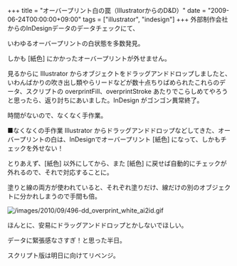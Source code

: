 +++
title = "オーバープリント白の罠（IllustratorからのD&D）"
date = "2009-06-24T00:00:00+09:00"
tags = ["illustrator", "indesign"]
+++
外部制作会社からのInDesignデータのデータチェックにて、

いわゆるオーバープリントの白状態を多数発見。

しかも [紙色] にかかったオーバープリントが外せません。

見るからに Illustrator からオブジェクトをドラッグアンドドロップしましたと、いわんばかりの吹き出し類やらリードなどが数十点ちりばめられたこれらのデータ、スクリプトの overprintFill、overprintStroke あたりでこらしめてやろうと思ったら、返り討ちにあいました。InDesign がゴンゴン異常終了。

時間がないので、なくなく手作業。

■なくなくの手作業 Illustrator からドラッグアンドドロップなどしてきた、オーバープリントの白は、InDesignでオーバープリント [紙色] になって、しかもチェックを外せない！

とりあえず、[紙色] 以外にしてから、また [紙色] に戻せば自動的にチェックが外れるので、それで対応することに。

塗りと線の両方が使われていると、それぞれ塗りだけ、線だけの別のオブジェクトに分かれしまうので手間も倍。

![/images/2010/09/496-dd_overprint_white_ai2id.gif](/images/2010/09/496-dd_overprint_white_ai2id.gif)

ほんとに、安易にドラッグアンドドロップとかしないでほしい。

データに緊張感なさすぎ！と思った半日。

スクリプト版は明日に向けてリベンジ。